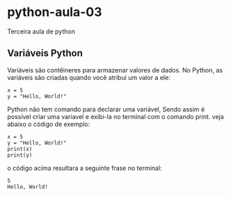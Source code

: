 # python-aula-03
Terceira aula de python

## Variáveis Python
Variáveis são contêineres para armazenar valores de dados.
No Python, as variáveis são criadas quando você atribui um valor a ele:
 
```
x = 5
y = "Hello, World!"
```
Python não tem comando para declarar uma variável, 
Sendo assim é possível criar uma variavel e exibi-la no terminal com o comando print.
veja abaixo o código de exemplo:

```
x = 5
y = "Hello, World!"
print(x)
print(y)
```

o código acima resultara a seguinte frase no terminal:

```
5
Hello, World!
```


